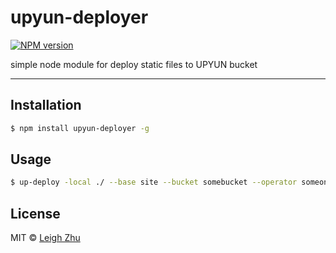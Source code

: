 # upyun-deployer
[![NPM version](https://img.shields.io/npm/v/upyun-deployer.svg?style=flat)](https://www.npmjs.org/package/upyun-deployer)

simple node module for deploy static files to UPYUN bucket

------

## Installation

```bash
$ npm install upyun-deployer -g
```

## Usage

```sh
$ up-deploy -local ./ --base site --bucket somebucket --operator someone --password mypwd
```

## License

MIT © [Leigh Zhu](#)
